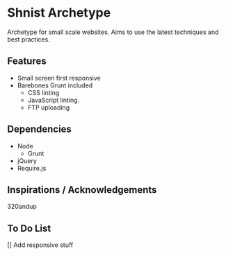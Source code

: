 # Shnist Archetype

Archetype for small scale websites. Aims to use the latest techniques and best practices.

## Features

* Small screen first responsive
* Barebones Grunt included
	* CSS linting
	* JavaScript linting.
	* FTP uploading

## Dependencies

* Node
	* Grunt
* jQuery
* Require.js

## Inspirations / Acknowledgements

320andup

## To Do List

[] Add responsive stuff


